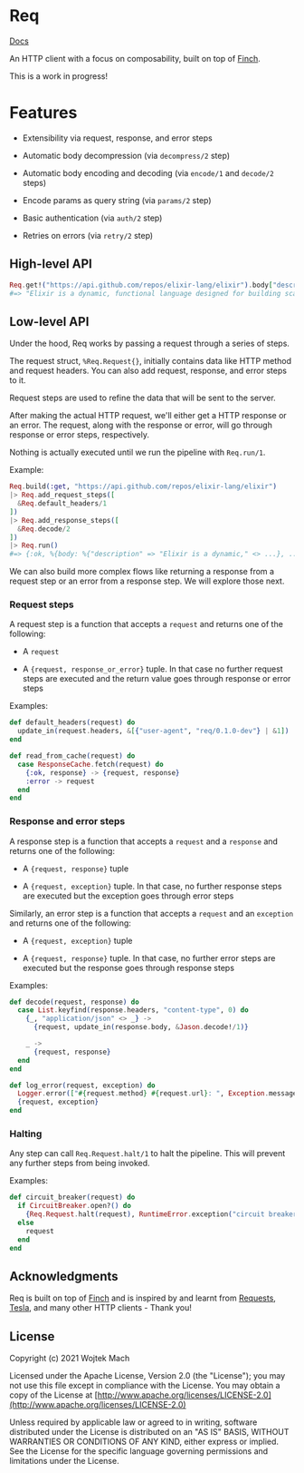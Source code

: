 # Req

[Docs](http://wojtekmach.pl/docs/req/)

<!-- MDOC !-->

An HTTP client with a focus on composability, built on top of [Finch](https://github.com/keathley/finch).

This is a work in progress!

# Features

  * Extensibility via request, response, and error steps

  * Automatic body decompression (via `decompress/2` step)

  * Automatic body encoding and decoding (via `encode/1` and `decode/2` steps)

  * Encode params as query string (via `params/2` step)

  * Basic authentication (via `auth/2` step)

  * Retries on errors (via `retry/2` step)

## High-level API

```elixir
Req.get!("https://api.github.com/repos/elixir-lang/elixir").body["description"]
#=> "Elixir is a dynamic, functional language designed for building scalable and maintainable applications"
```

## Low-level API

Under the hood, Req works by passing a request through a series of steps.

The request struct, `%Req.Request{}`, initially contains data like HTTP method and 
request headers. You can also add request, response, and error steps to it.

Request steps are used to refine the data that will be sent to the server.

After making the actual HTTP request, we'll either get a HTTP response or an error.
The request, along with the response or error, will go through response or
error steps, respectively.

Nothing is actually executed until we run the pipeline with `Req.run/1`.

Example:

```elixir
Req.build(:get, "https://api.github.com/repos/elixir-lang/elixir")
|> Req.add_request_steps([
  &Req.default_headers/1
])
|> Req.add_response_steps([
  &Req.decode/2
])
|> Req.run()
#=> {:ok, %{body: %{"description" => "Elixir is a dynamic," <> ...}, ...}, ...}
```

We can also build more complex flows like returning a response from a request step
or an error from a response step. We will explore those next.

### Request steps

A request step is a function that accepts a `request` and returns one of the following:

  * A `request`

  * A `{request, response_or_error}` tuple. In that case no further request steps are executed
    and the return value goes through response or error steps

Examples:

```elixir
def default_headers(request) do
  update_in(request.headers, &[{"user-agent", "req/0.1.0-dev"} | &1])
end

def read_from_cache(request) do
  case ResponseCache.fetch(request) do
    {:ok, response} -> {request, response}
    :error -> request
  end
end
```

### Response and error steps

A response step is a function that accepts a `request` and a `response` and returns one of the
following:

  * A `{request, response}` tuple

  * A `{request, exception}` tuple. In that case, no further response steps are executed but the
    exception goes through error steps

Similarly, an error step is a function that accepts a `request` and an `exception` and returns one
of the following:

  * A `{request, exception}` tuple

  * A `{request, response}` tuple. In that case, no further error steps are executed but the
    response goes through response steps

Examples:

```elixir
def decode(request, response) do
  case List.keyfind(response.headers, "content-type", 0) do
    {_, "application/json" <> _} ->
      {request, update_in(response.body, &Jason.decode!/1)}

    _ ->
      {request, response}
  end
end

def log_error(request, exception) do
  Logger.error(["#{request.method} #{request.url}: ", Exception.message(exception)])
  {request, exception}
end
```

### Halting

Any step can call `Req.Request.halt/1` to halt the pipeline. This will prevent any further steps
from being invoked.

Examples:

```elixir
def circuit_breaker(request) do
  if CircuitBreaker.open?() do
    {Req.Request.halt(request), RuntimeError.exception("circuit breaker is open")}
  else
    request
  end
end
```

<!-- MDOC !-->

## Acknowledgments

Req is built on top of [Finch](http://github.com/keathley/finch) and is inspired by and learnt from [Requests](https://docs.python-requests.org/en/master/), [Tesla](https://github.com/teamon/tesla), and many other HTTP clients - Thank you!

## License

Copyright (c) 2021 Wojtek Mach

Licensed under the Apache License, Version 2.0 (the "License");
you may not use this file except in compliance with the License.
You may obtain a copy of the License at [http://www.apache.org/licenses/LICENSE-2.0](http://www.apache.org/licenses/LICENSE-2.0)

Unless required by applicable law or agreed to in writing, software
distributed under the License is distributed on an "AS IS" BASIS,
WITHOUT WARRANTIES OR CONDITIONS OF ANY KIND, either express or implied.
See the License for the specific language governing permissions and
limitations under the License.
